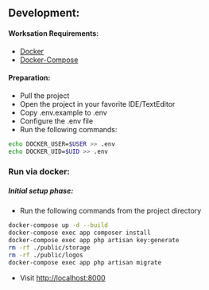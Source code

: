 ## Development:
#### Worksation Requirements:

- [Docker](https://docs.docker.com/)
- [Docker-Compose](https://docs.docker.com/compose/install/)

#### Preparation:
- Pull the project
- Open the project in your favorite IDE/TextEditor
- Copy .env.example to .env
- Configure the .env file
- Run the following commands:
```bash
echo DOCKER_USER=$USER >> .env
echo DOCKER_UID=$UID >> .env
```
### Run via docker:

##### Initial setup phase:

- Run the following commands from the project directory
```bash
docker-compose up -d --build
docker-compose exec app composer install
docker-compose exec app php artisan key:generate
rm -rf ./public/storage
rm -rf ./public/logos
docker-compose exec app php artisan migrate
```
- Visit [http://localhost:8000](http://localhost:8000)
